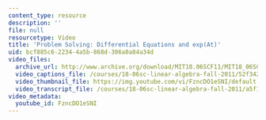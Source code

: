 ```yaml
---
content_type: resource
description: ''
file: null
resourcetype: Video
title: 'Problem Solving: Differential Equations and exp(At)'
uid: bcf885c6-2234-4a5b-868d-306a0a84a34d
video_files:
  archive_url: http://www.archive.org/download/MIT18.06SCF11/MIT18_06SC_110531_L1_300k.mp4
  video_captions_file: /courses/18-06sc-linear-algebra-fall-2011/52f342146948517e8e7526e9d8382caa_FzncDO1eSNI.vtt
  video_thumbnail_file: https://img.youtube.com/vi/FzncDO1eSNI/default.jpg
  video_transcript_file: /courses/18-06sc-linear-algebra-fall-2011/a5f152ce863bb363fa7ba97e6c66a867_FzncDO1eSNI.pdf
video_metadata:
  youtube_id: FzncDO1eSNI
---
```

